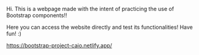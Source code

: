 Hi. This is a webpage made with the intent of practicing the use of Bootstrap components!!

Here you can access the website directly and test its functionalities! Have fun! :)

https://bootstrap-project-caio.netlify.app/


